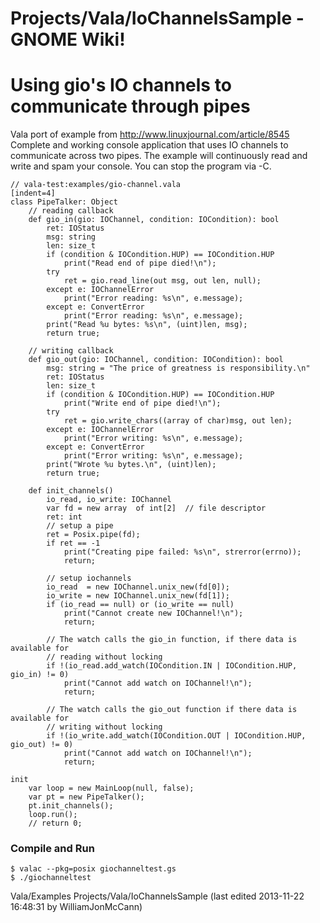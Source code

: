 # Projects/Vala/IoChannelsSample - GNOME Wiki!

# Using gio's IO channels to communicate through pipes
Vala port of example from http://www.linuxjournal.com/article/8545 Complete and
working console application that uses IO channels to communicate across two
pipes. The example will continuously read and write and spam your console.  You
can stop the program via <Ctrl>-C.

```genie
// vala-test:examples/gio-channel.vala
[indent=4]
class PipeTalker: Object
    // reading callback
    def gio_in(gio: IOChannel, condition: IOCondition): bool
        ret: IOStatus
        msg: string
        len: size_t
        if (condition & IOCondition.HUP) == IOCondition.HUP
            print("Read end of pipe died!\n");
        try
            ret = gio.read_line(out msg, out len, null);
        except e: IOChannelError
            print("Error reading: %s\n", e.message);
        except e: ConvertError
            print("Error reading: %s\n", e.message);
        print("Read %u bytes: %s\n", (uint)len, msg);
        return true;

    // writing callback
    def gio_out(gio: IOChannel, condition: IOCondition): bool
        msg: string = "The price of greatness is responsibility.\n"
        ret: IOStatus
        len: size_t
        if (condition & IOCondition.HUP) == IOCondition.HUP
            print("Write end of pipe died!\n");
        try
            ret = gio.write_chars((array of char)msg, out len);
        except e: IOChannelError
            print("Error writing: %s\n", e.message);
        except e: ConvertError
            print("Error writing: %s\n", e.message);
        print("Wrote %u bytes.\n", (uint)len);
        return true;

    def init_channels()
        io_read, io_write: IOChannel
        var fd = new array  of int[2]  // file descriptor
        ret: int
        // setup a pipe
        ret = Posix.pipe(fd);
        if ret == -1
            print("Creating pipe failed: %s\n", strerror(errno));
            return;

        // setup iochannels
        io_read  = new IOChannel.unix_new(fd[0]);
        io_write = new IOChannel.unix_new(fd[1]);
        if (io_read == null) or (io_write == null)
            print("Cannot create new IOChannel!\n");
            return;

        // The watch calls the gio_in function, if there data is available for 
        // reading without locking
        if !(io_read.add_watch(IOCondition.IN | IOCondition.HUP, gio_in) != 0)
            print("Cannot add watch on IOChannel!\n");
            return;

        // The watch calls the gio_out function if there data is available for 
        // writing without locking
        if !(io_write.add_watch(IOCondition.OUT | IOCondition.HUP, gio_out) != 0)
            print("Cannot add watch on IOChannel!\n");
            return;

init
    var loop = new MainLoop(null, false);
    var pt = new PipeTalker();
    pt.init_channels();
    loop.run();
    // return 0;
```

### Compile and Run

```shell
$ valac --pkg=posix giochanneltest.gs
$ ./giochanneltest
```

Vala/Examples Projects/Vala/IoChannelsSample
    (last edited 2013-11-22 16:48:31 by WilliamJonMcCann)
